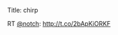 Title: chirp

RT <a href="http://twitter.com/notch">@notch</a>: <a href="http://t.co/2bApKiORKF">http://t.co/2bApKiORKF</a>
